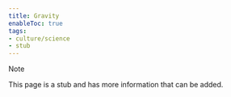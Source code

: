```yaml
---
title: Gravity
enableToc: true
tags:
- culture/science
- stub
---
```


> [!note]
> This page is a stub and has more information that can be added.

